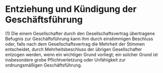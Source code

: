 # Entziehung und Kündigung der Geschäftsführung

(1) Die einem Gesellschafter durch den Gesellschaftsvertrag übertragene Befugnis zur Geschäftsführung kann ihm durch einstimmigen Beschluss oder, falls nach dem Gesellschaftsvertrag die Mehrheit der Stimmen entscheidet, durch Mehrheitsbeschluss der übrigen Gesellschafter entzogen werden, wenn ein wichtiger Grund vorliegt; ein solcher Grund ist insbesondere grobe Pflichtverletzung oder Unfähigkeit zur ordnungsmäßigen Geschäftsführung.